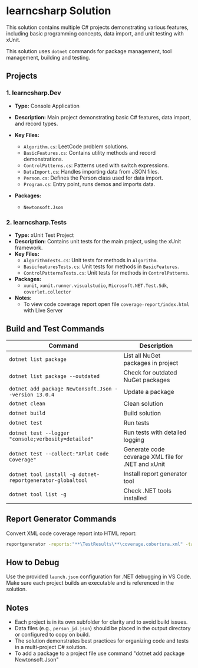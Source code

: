 # learncsharp Solution

This solution contains multiple C# projects demonstrating various features, including basic programming concepts, data import, and unit testing with xUnit.  

This solution uses `dotnet` commands for package management, tool management, building and testing.  

## Projects

### 1. learncsharp.Dev

- **Type:** Console Application
- **Description:** Main project demonstrating basic C# features, data import, and record types.
- **Key Files:**
  - `Algorithm.cs`: LeetCode problem solutions.
  - `BasicFeatures.cs`: Contains utility methods and record demonstrations.
  - `ControlPatterns.cs`: Patterns used with switch expressions.
  - `DataImport.cs`: Handles importing data from JSON files.
  - `Person.cs`: Defines the Person class used for data import.
  - `Program.cs`: Entry point, runs demos and imports data.

- **Packages:**
  - `Newtonsoft.Json`

### 2. learncsharp.Tests

- **Type:** xUnit Test Project
- **Description:** Contains unit tests for the main project, using the xUnit framework.
- **Key Files:**
  - `AlgorithmTests.cs`: Unit tests for methods in `Algorithm`.
  - `BasicfeaturesTests.cs`: Unit tests for methods in `BasicFeatures`.
  - `ControlPatternsTests.cs`: Unit tests for methods in `ControlPatterns`.
- **Packages:**
  - `xunit`, `xunit.runner.visualstudio`, `Microsoft.NET.Test.Sdk`, `coverlet.collector`
- **Notes:**
  - To view code coverage report open file `coverage-report/index.html` with Live Server

## Build and Test Commands

| Command | Description |
| --- | --- |
| `dotnet list package`|List all NuGet packages in project|
| `dotnet list package --outdated`|Check for outdated NuGet packages|
| `dotnet add package Newtonsoft.Json --version 13.0.4`|Update a package|
| `dotnet clean`|Clean solution|
| `dotnet build`|Build solution|
| `dotnet test`|Run tests|
| `dotnet test --logger "console;verbosity=detailed"`|Run tests with detailed logging|
| `dotnet test --collect:"XPlat Code Coverage"`|Generate code coverage XML file for .NET and xUnit|
| `dotnet tool install -g dotnet-reportgenerator-globaltool`|Install report generator tool|
| `dotnet tool list -g`|Check .NET tools installed|

## Report Generator Commands

Convert XML code coverage report into HTML report:  

```cmd
reportgenerator -reports:"**\TestResults\**\coverage.cobertura.xml" -targetdir:"coverage-report" -reporttypes:Html
```  

## How to Debug

Use the provided `launch.json` configuration for .NET debugging in VS Code. Make sure each project builds an executable and is referenced in the solution.

## Notes

- Each project is in its own subfolder for clarity and to avoid build issues.
- Data files (e.g., `person_jd.json`) should be placed in the output directory or configured to copy on build.
- The solution demonstrates best practices for organizing code and tests in a multi-project C# solution.
- To add a package to a project file use command "dotnet add package Newtonsoft.Json"

